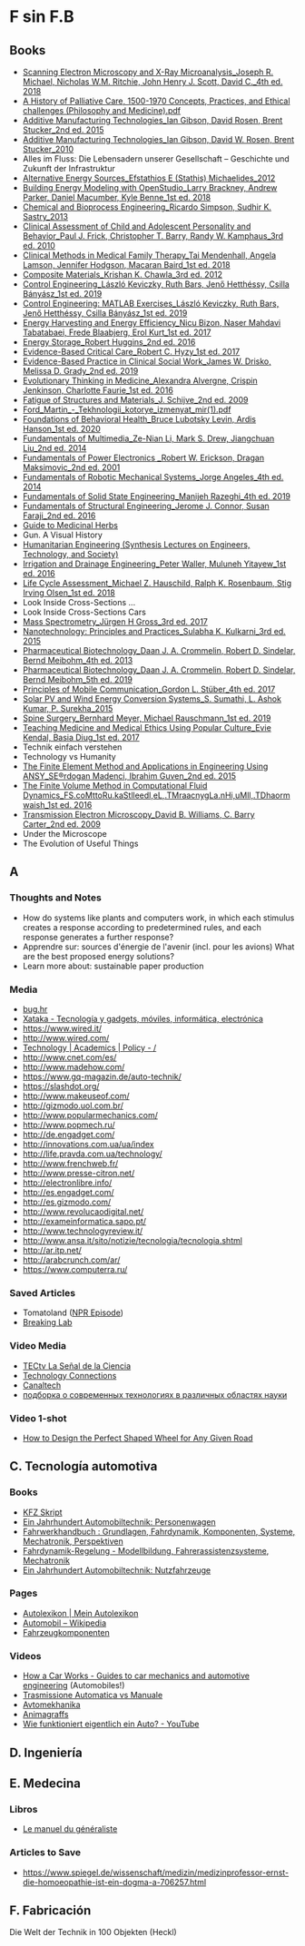 # F sin F.B


## Books
* [Scanning Electron Microscopy and X-Ray Microanalysis_Joseph R. Michael, Nicholas W.M. Ritchie, John Henry J. Scott, David C._4th ed. 2018](http://link.springer.com/openurl?genre=book&isbn=978-1-4939-6676-9)
* [A History of Palliative Care, 1500-1970 Concepts, Practices, and Ethical challenges (Philosophy and Medicine).pdf](https://vk.com/doc348852382_479143712?hash=255ed0aa3f4aa198f8&dl=80e79ace0ca946486e)
* [Additive Manufacturing Technologies_Ian Gibson, David Rosen, Brent Stucker_2nd ed. 2015](http://link.springer.com/openurl?genre=book&isbn=978-1-4939-2113-3)
* [Additive Manufacturing Technologies_Ian Gibson, David W. Rosen, Brent Stucker_2010](http://link.springer.com/openurl?genre=book&isbn=978-1-4419-1120-9)
* Alles im Fluss: Die Lebensadern unserer Gesellschaft – Geschichte und Zukunft der Infrastruktur
* [Alternative Energy Sources_Efstathios E (Stathis) Michaelides_2012](http://link.springer.com/openurl?genre=book&isbn=978-3-642-20951-2)
* [Building Energy Modeling with OpenStudio_Larry Brackney, Andrew Parker, Daniel Macumber, Kyle Benne_1st ed. 2018](http://link.springer.com/openurl?genre=book&isbn=978-3-319-77809-9)
* [Chemical and Bioprocess Engineering_Ricardo Simpson, Sudhir K. Sastry_2013](http://link.springer.com/openurl?genre=book&isbn=978-1-4614-9126-2)
* [Clinical Assessment of Child and Adolescent Personality and Behavior_Paul J. Frick, Christopher T. Barry, Randy W. Kamphaus_3rd ed. 2010](http://link.springer.com/openurl?genre=book&isbn=978-1-4419-0641-0)
* [Clinical Methods in Medical Family Therapy_Tai Mendenhall, Angela Lamson, Jennifer Hodgson, Macaran Baird_1st ed. 2018](http://link.springer.com/openurl?genre=book&isbn=978-3-319-68834-3)
* [Composite Materials_Krishan K. Chawla_3rd ed. 2012](http://link.springer.com/openurl?genre=book&isbn=978-0-387-74365-3)
* [Control Engineering_László Keviczky, Ruth Bars, Jenő Hetthéssy, Csilla Bányász_1st ed. 2019](http://link.springer.com/openurl?genre=book&isbn=978-981-10-8297-9)
* [Control Engineering: MATLAB Exercises_László Keviczky, Ruth Bars, Jenő Hetthéssy, Csilla Bányász_1st ed. 2019](http://link.springer.com/openurl?genre=book&isbn=978-981-10-8321-1)
* [Energy Harvesting and Energy Efficiency_Nicu Bizon, Naser Mahdavi Tabatabaei, Frede Blaabjerg, Erol Kurt_1st ed. 2017](http://link.springer.com/openurl?genre=book&isbn=978-3-319-49875-1)
* [Energy Storage_Robert Huggins_2nd ed. 2016](http://link.springer.com/openurl?genre=book&isbn=978-3-319-21239-5)
* [Evidence-Based Critical Care_Robert C. Hyzy_1st ed. 2017](http://link.springer.com/openurl?genre=book&isbn=978-3-319-43341-7)
* [Evidence-Based Practice in Clinical Social Work_James W. Drisko, Melissa D. Grady_2nd ed. 2019](http://link.springer.com/openurl?genre=book&isbn=978-3-030-15224-6)
* [Evolutionary Thinking in Medicine_Alexandra Alvergne, Crispin Jenkinson, Charlotte Faurie_1st ed. 2016](http://link.springer.com/openurl?genre=book&isbn=978-3-319-29716-3)
* [Fatigue of Structures and Materials_J. Schijve_2nd ed. 2009](http://link.springer.com/openurl?genre=book&isbn=978-1-4020-6808-9)
* [Ford_Martin_-_Tekhnologii_kotorye_izmenyat_mir(1).pdf](https://vk.com/doc30601958_458816832?hash=f6266fb6ac18f1b82d&dl=0d20cd61b489e5ac70)
* [Foundations of Behavioral Health_Bruce Lubotsky Levin, Ardis Hanson_1st ed. 2020](http://link.springer.com/openurl?genre=book&isbn=978-3-030-18435-3)
* [Fundamentals of Multimedia_Ze-Nian Li, Mark S. Drew, Jiangchuan Liu_2nd ed. 2014](http://link.springer.com/openurl?genre=book&isbn=978-3-319-05290-8)
* [Fundamentals of Power Electronics _Robert W. Erickson, Dragan Maksimovic_2nd ed. 2001](http://link.springer.com/openurl?genre=book&isbn=978-0-306-48048-5)
* [Fundamentals of Robotic Mechanical Systems_Jorge Angeles_4th ed. 2014](http://link.springer.com/openurl?genre=book&isbn=978-3-319-01851-5)
* [Fundamentals of Solid State Engineering_Manijeh Razeghi_4th ed. 2019](http://link.springer.com/openurl?genre=book&isbn=978-3-319-75708-7)
* [Fundamentals of Structural Engineering_Jerome J. Connor, Susan Faraji_2nd ed. 2016](http://link.springer.com/openurl?genre=book&isbn=978-3-319-24331-3)
* [Guide to Medicinal Herbs](https://vk.com/doc253649368_518989320?hash=52cb9ab4669d33193c&dl=72c9b6bb86fc4d4733)
* Gun. A Visual History
* [Humanitarian Engineering (Synthesis Lectures on Engineers, Technology, and Society)](http://library.lol/main/58756E9B9D51F4ECD8E9DCEE563CDC9A)
* [Irrigation and Drainage Engineering_Peter Waller, Muluneh Yitayew_1st ed. 2016](http://link.springer.com/openurl?genre=book&isbn=978-3-319-05699-9)
* [Life Cycle Assessment_Michael Z. Hauschild, Ralph K. Rosenbaum, Stig Irving Olsen_1st ed. 2018](http://link.springer.com/openurl?genre=book&isbn=978-3-319-56475-3)
* Look Inside Cross-Sections ...
* Look Inside Cross-Sections Cars
* [Mass Spectrometry_Jürgen H Gross_3rd ed. 2017](http://link.springer.com/openurl?genre=book&isbn=978-3-319-54398-7)
* [Nanotechnology: Principles and Practices_Sulabha K. Kulkarni_3rd ed. 2015](http://link.springer.com/openurl?genre=book&isbn=978-3-319-09171-6)
* [Pharmaceutical Biotechnology_Daan J. A. Crommelin, Robert D. Sindelar, Bernd Meibohm_4th ed. 2013](http://link.springer.com/openurl?genre=book&isbn=978-1-4614-6486-0)
* [Pharmaceutical Biotechnology_Daan J. A. Crommelin, Robert D. Sindelar, Bernd Meibohm_5th ed. 2019](http://link.springer.com/openurl?genre=book&isbn=978-3-030-00710-2)
* [Principles of Mobile Communication_Gordon L. Stüber_4th ed. 2017](http://link.springer.com/openurl?genre=book&isbn=978-3-319-55615-4)
* [Solar PV and Wind Energy Conversion Systems_S. Sumathi, L. Ashok Kumar, P. Surekha_2015](http://link.springer.com/openurl?genre=book&isbn=978-3-319-14941-7)
* [Spine Surgery_Bernhard Meyer, Michael Rauschmann_1st ed. 2019](http://link.springer.com/openurl?genre=book&isbn=978-3-319-98875-7)
* [Teaching Medicine and Medical Ethics Using Popular Culture_Evie Kendal, Basia Diug_1st ed. 2017](http://link.springer.com/openurl?genre=book&isbn=978-3-319-65451-5)
* Technik einfach verstehen
* Technology vs Humanity
* [The Finite Element Method and Applications in Engineering Using ANSY_SE®rdogan Madenci, Ibrahim Guven_2nd ed. 2015](http://link.springer.com/openurl?genre=book&isbn=978-1-4899-7550-8)
* [The Finite Volume Method in Computational Fluid Dynamics_FS.coMttoRu.kaStlleedl,eL,.TMraacnygLa.nHi,uMll,.TDhaormwaish_1st ed. 2016](http://link.springer.com/openurl?genre=book&isbn=978-3-319-16874-6)
* [Transmission Electron Microscopy_David B. Williams, C. Barry Carter_2nd ed. 2009](http://link.springer.com/openurl?genre=book&isbn=978-0-387-76501-3)
* Under the Microscope
* The Evolution of Useful Things


## A


### Thoughts and Notes
* How do systems like plants and computers work, in which each stimulus creates a response according to predetermined rules, and each response generates a further response?
* Apprendre sur: sources d'énergie de l'avenir (incl. pour les avions) What are the best proposed energy solutions?
* Learn more about: sustainable paper production


### Media
* [bug.hr](https://www.bug.hr/)
* [Xataka - Tecnología y gadgets, móviles, informática, electrónica](https://www.xataka.com/?utm_source=xataka&utm_medium=network&utm_campaign=favicons)
* https://www.wired.it/ 
* http://www.wired.com/
* [Technology | Academics | Policy - /](http://www.techpolicy.com/)
* http://www.cnet.com/es/
* http://www.madehow.com/
* https://www.gq-magazin.de/auto-technik/ 
* https://slashdot.org/
* http://www.makeuseof.com/
* http://gizmodo.uol.com.br/
* http://www.popularmechanics.com/
* http://www.popmech.ru/
* http://de.engadget.com/
* http://innovations.com.ua/ua/index
* http://life.pravda.com.ua/technology/
* http://www.frenchweb.fr/
* http://www.presse-citron.net/
* http://electronlibre.info/
* http://es.engadget.com/
* http://es.gizmodo.com/
* http://www.revolucaodigital.net/
* http://exameinformatica.sapo.pt/
* http://www.technologyreview.it/
* http://www.ansa.it/sito/notizie/tecnologia/tecnologia.shtml
* http://ar.itp.net/
* http://arabcrunch.com/ar/
* https://www.computerra.ru/ 


###  Saved Articles
* Tomatoland ([NPR Episode](https://www.google.com/url?sa=t&rct=j&q=&esrc=s&source=web&cd=&cad=rja&uact=8&ved=2ahUKEwjklrqyo8qAAxW_g_0HHXvQCQ0QFnoECB8QAQ&url=https%3A%2F%2Fwww.npr.org%2F2011%2F06%2F28%2F137371975%2Fhow-industrial-farming-destroyed-the-tasty-tomato&usg=AOvVaw3n66GY8XQ-hnvUKjiiB1U_&opi=89978449))
* [Breaking Lab](https://www.youtube.com/channel/UCE2hJ9CYR57BYhk3TjGVG6w)


###  Video Media
* [TECtv La Señal de la Ciencia](https://www.youtube.com/c/TECtvCanal)
* [Technology Connections](https://www.youtube.com/c/TechnologyConnections)
* [Canaltech](https://www.youtube.com/CanalTech)
* [подборка о современных технологиях в различных областях науки](https://vk.com/wall-9471321_21256)


###  Video 1-shot
* [How to Design the Perfect Shaped Wheel for Any Given Road](https://youtu.be/Y0aOxj5lrKY)


## C.  Tecnología automotiva


###  Books
* [KFZ Skript](https://docplayer.org/23609915-Kfz-technik-grundzuege.html)
* [Ein Jahrhundert Automobiltechnik: Personenwagen](https://libgen.rs/book/index.php?md5=C9DE41E04170867AD4653B191694EEE5)
* [Fahrwerkhandbuch : Grundlagen, Fahrdynamik, Komponenten, Systeme, Mechatronik, Perspektiven](http://library.lol/main/5B6D635FC4F8EA963E5A905DA7B68570)
* [Fahrdynamik-Regelung - Modellbildung, Fahrerassistenzsysteme, Mechatronik](http://library.lol/main/78B07E972FBD6D9A71076A34B2BCADAA)
* [Ein Jahrhundert Automobiltechnik: Nutzfahrzeuge](http://library.lol/main/F8C85C20DAF9C3A40B0ACD1821767597)


###  Pages
* [Autolexikon | Mein Autolexikon](https://www.mein-autolexikon.de/autolexikon.html)
* [Automobil – Wikipedia](https://de.wikipedia.org/wiki/Automobil)
* [Fahrzeugkomponenten](http://www.tis-gdv.de/tis/tagungen/svt/svt07/podzuweit/inhalt05.htm)


###  Videos
* [How a Car Works - Guides to car mechanics and automotive engineering](https://www.howacarworks.com/) (Automobiles!)
* [Trasmissione Automatica vs Manuale](https://youtu.be/auQgOtveQi0)
* [Avtomekhanika](https://www.youtube.com/watch?v=DoW-Gw-FB7Y)
* [Animagraffs](https://www.youtube.com/c/animagraffs)
* [Wie funktioniert eigentlich ein Auto? - YouTube](https://www.youtube.com/watch?v=KeyJKizmslU)


## D. Ingeniería
    


## E. Medecina


###  Libros
* [Le manuel du généraliste](http://libgen.rs/search.php?req=le+manuel+du+g%C3%A9n%C3%A9raliste&lg_topic=libgen&open=0&view=simple&res=25&phrase=1&column=def)


###  Articles to Save
* https://www.spiegel.de/wissenschaft/medizin/medizinprofessor-ernst-die-homoeopathie-ist-ein-dogma-a-706257.html


## F. Fabricación

Die Welt der Technik in 100 Objekten (Heckl)